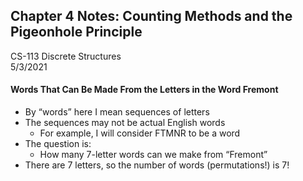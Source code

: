 ## Chapter 4 Notes: Counting Methods and the Pigeonhole Principle
CS-113 Discrete Structures  
5/3/2021  

#### Words That Can Be Made From the Letters in the Word Fremont
- By “words” here I mean sequences of letters
- The sequences may not be actual English words
  - For example, I will consider FTMNR to be a word
- The question is:  
  - How many 7-letter words can we make from “Fremont”
- There are 7 letters, so the number of words (permutations!) is 7!
